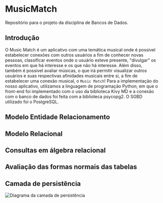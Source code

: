 # MusicMatch
Repositório para o projeto da disciplina de Bancos de Dados.

## Introdução
O Music Match é um aplicativo com uma temática musical onde é possível estabelecer conexões com outros usuários a fim de conhecer novas pessoas, classificar eventos onde o usuário esteve presente, "divulgar" os eventos em que há interesse e os que não há interesse. Além disso, também é possível avaliar músicas, o que irá permitir visualizar outros usuários e suas respectivas afinidades musicais entre si, a fim de estabelecer uma conexão musical, o `Music Match`! Para a implementação do nosso aplicativo, utilizamos a linguagem de programação Python, em que o front-end foi implementado com o uso da biblioteca Kivy MD e a conexão com o banco de dados foi feita com a biblioteca psycopg2. O SGBD utilizado foi o PostgreSQL.

## Modelo Entidade Relacionamento


## Modelo Relacional


## Consultas em álgebra relacional


## Avaliação das formas normais das tabelas


## Camada de persistência

![Diagrama da camada de persistência](https://github.com/user-attachments/assets/044ca2e5-a309-4886-8b75-c21147392551)
